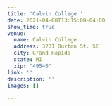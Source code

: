 ```yaml
---
title: 'Calvin College '
date: 2021-04-08T13:15:00-04:00
show_time: true
venue:
  name: Calvin College
  address: 3201 Burton St. SE
  city: Grand Rapids
  state: MI
  zip: "49546"
link: ''
description: ''
images: []

---
```

